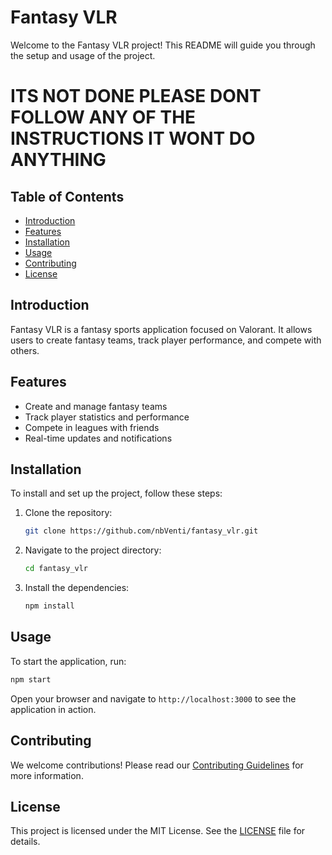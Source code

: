 # Fantasy VLR

Welcome to the Fantasy VLR project! This README will guide you through the setup and usage of the project.

# ITS NOT DONE PLEASE DONT FOLLOW ANY OF THE INSTRUCTIONS IT WONT DO ANYTHING    

## Table of Contents
- [Introduction](#introduction)
- [Features](#features)
- [Installation](#installation)
- [Usage](#usage)
- [Contributing](#contributing)
- [License](#license)

## Introduction
Fantasy VLR is a fantasy sports application focused on Valorant. It allows users to create fantasy teams, track player performance, and compete with others.

## Features
- Create and manage fantasy teams
- Track player statistics and performance
- Compete in leagues with friends
- Real-time updates and notifications

## Installation
To install and set up the project, follow these steps:

1. Clone the repository:
    ```sh
    git clone https://github.com/nbVenti/fantasy_vlr.git
    ```
2. Navigate to the project directory:
    ```sh
    cd fantasy_vlr
    ```
3. Install the dependencies:
    ```sh
    npm install
    ```

## Usage
To start the application, run:
```sh
npm start
```
Open your browser and navigate to `http://localhost:3000` to see the application in action.

## Contributing
We welcome contributions! Please read our [Contributing Guidelines](CONTRIBUTING.md) for more information.

## License
This project is licensed under the MIT License. See the [LICENSE](LICENSE) file for details.
